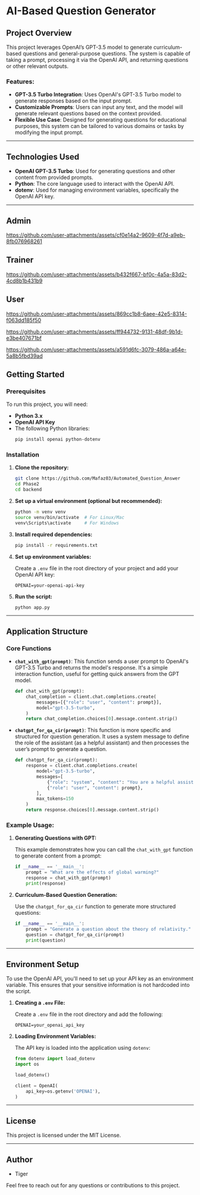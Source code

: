 # AI-Based Question Generator

## Project Overview

This project leverages OpenAI’s GPT-3.5 model to generate curriculum-based questions and general-purpose questions. The system is capable of taking a prompt, processing it via the OpenAI API, and returning questions or other relevant outputs.

### Features:
- **GPT-3.5 Turbo Integration**: Uses OpenAI's GPT-3.5 Turbo model to generate responses based on the input prompt.
- **Customizable Prompts**: Users can input any text, and the model will generate relevant questions based on the context provided.
- **Flexible Use Case**: Designed for generating questions for educational purposes, this system can be tailored to various domains or tasks by modifying the input prompt.

---

## Technologies Used

- **OpenAI GPT-3.5 Turbo**: Used for generating questions and other content from provided prompts.
- **Python**: The core language used to interact with the OpenAI API.
- **dotenv**: Used for managing environment variables, specifically the OpenAI API key.

---


## Admin

https://github.com/user-attachments/assets/cf0e14a2-9609-4f7d-a9eb-8fb076968261


## Trainer

https://github.com/user-attachments/assets/b432f667-bf0c-4a5a-83d2-4cd8b1b431b9


## User

https://github.com/user-attachments/assets/869cc1b8-6aee-42e5-8314-f063dd185f50

https://github.com/user-attachments/assets/ff944732-9131-48df-9b1d-e3be407671bf

https://github.com/user-attachments/assets/a591d6fc-3079-486a-a64e-5a8b5fbd39ad



## Getting Started

### Prerequisites

To run this project, you will need:

- **Python 3.x**
- **OpenAI API Key**
- The following Python libraries:
  ```bash
  pip install openai python-dotenv
  ```

### Installation

1. **Clone the repository:**

   ```bash
   git clone https://github.com/Mafaz03/Automated_Question_Answer
   cd Phase2
   cd backend
   ```

2. **Set up a virtual environment (optional but recommended):**

   ```bash
   python -m venv venv
   source venv/bin/activate  # For Linux/Mac
   venv\Scripts\activate     # For Windows
   ```

3. **Install required dependencies:**

   ```bash
   pip install -r requirements.txt
   ```

4. **Set up environment variables:**

   Create a `.env` file in the root directory of your project and add your OpenAI API key:
   ```
   OPENAI=your-openai-api-key
   ```

5. **Run the script:**

   ```bash
   python app.py
   ```

---

## Application Structure

### Core Functions

- **`chat_with_gpt(prompt)`**: 
  This function sends a user prompt to OpenAI's GPT-3.5 Turbo and returns the model's response. It's a simple interaction function, useful for getting quick answers from the GPT model.
  ```python
  def chat_with_gpt(prompt):
      chat_completion = client.chat.completions.create(
          messages=[{"role": "user", "content": prompt}],
          model="gpt-3.5-turbo",
      )
      return chat_completion.choices[0].message.content.strip()
  ```

- **`chatgpt_for_qa_cir(prompt)`**: 
  This function is more specific and structured for question generation. It uses a system message to define the role of the assistant (as a helpful assistant) and then processes the user’s prompt to generate a question. 
  ```python
  def chatgpt_for_qa_cir(prompt):
      response = client.chat.completions.create(
          model="gpt-3.5-turbo",
          messages=[
              {"role": "system", "content": "You are a helpful assistant."},
              {"role": "user", "content": prompt},
          ],
          max_tokens=150
      )
      return response.choices[0].message.content.strip()
  ```

### Example Usage:

1. **Generating Questions with GPT:**

   This example demonstrates how you can call the `chat_with_gpt` function to generate content from a prompt:

   ```python
   if __name__ == '__main__':
       prompt = "What are the effects of global warming?"
       response = chat_with_gpt(prompt)
       print(response)
   ```

2. **Curriculum-Based Question Generation:**

   Use the `chatgpt_for_qa_cir` function to generate more structured questions:

   ```python
   if __name__ == '__main__':
       prompt = "Generate a question about the theory of relativity."
       question = chatgpt_for_qa_cir(prompt)
       print(question)
   ```

---

## Environment Setup

To use the OpenAI API, you'll need to set up your API key as an environment variable. This ensures that your sensitive information is not hardcoded into the script.

1. **Creating a `.env` File:**

   Create a `.env` file in the root directory and add the following:
   ```
   OPENAI=your_openai_api_key
   ```

2. **Loading Environment Variables:**

   The API key is loaded into the application using `dotenv`:
   ```python
   from dotenv import load_dotenv
   import os

   load_dotenv()

   client = OpenAI(
       api_key=os.getenv('OPENAI'),
   )
   ```

---

## License

This project is licensed under the MIT License.

---

## Author

- Tiger

Feel free to reach out for any questions or contributions to this project.
